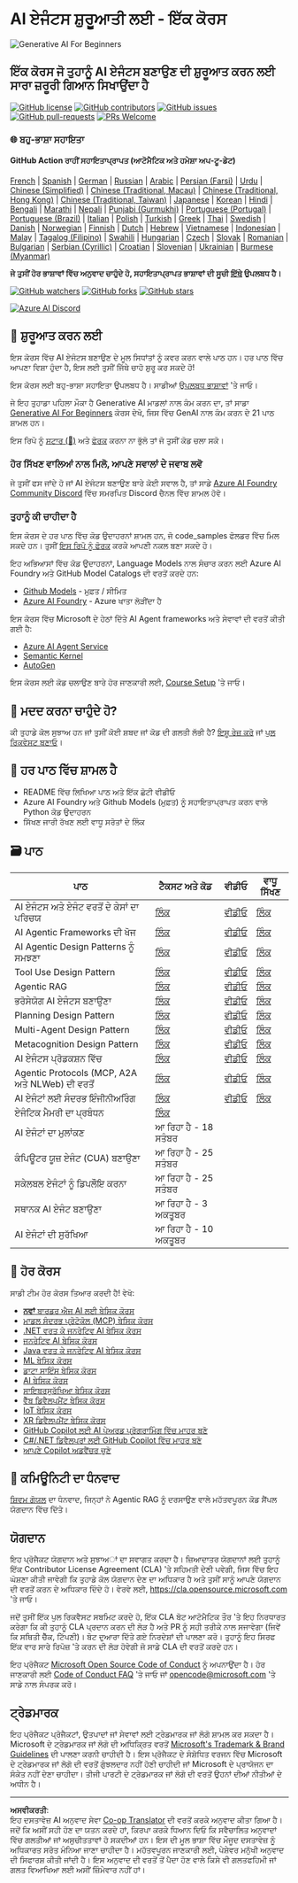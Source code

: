 <!--
CO_OP_TRANSLATOR_METADATA:
{
  "original_hash": "0c6a7a65974383f8467bb6adf3d34bc5",
  "translation_date": "2025-09-29T21:00:23+00:00",
  "source_file": "README.md",
  "language_code": "pa"
}
-->
# AI ਏਜੰਟਸ ਸ਼ੁਰੂਆਤੀ ਲਈ - ਇੱਕ ਕੋਰਸ

![Generative AI For Beginners](../../translated_images/repo-thumbnailv2.06f4a48036fde647f6ba4eb19f5651babe59bb30e972748afb349e47725d7601.pa.png)

## ਇੱਕ ਕੋਰਸ ਜੋ ਤੁਹਾਨੂੰ AI ਏਜੰਟਸ ਬਣਾਉਣ ਦੀ ਸ਼ੁਰੂਆਤ ਕਰਨ ਲਈ ਸਾਰਾ ਜ਼ਰੂਰੀ ਗਿਆਨ ਸਿਖਾਉਂਦਾ ਹੈ

[![GitHub license](https://img.shields.io/github/license/microsoft/ai-agents-for-beginners.svg)](https://github.com/microsoft/ai-agents-for-beginners/blob/master/LICENSE?WT.mc_id=academic-105485-koreyst)
[![GitHub contributors](https://img.shields.io/github/contributors/microsoft/ai-agents-for-beginners.svg)](https://GitHub.com/microsoft/ai-agents-for-beginners/graphs/contributors/?WT.mc_id=academic-105485-koreyst)
[![GitHub issues](https://img.shields.io/github/issues/microsoft/ai-agents-for-beginners.svg)](https://GitHub.com/microsoft/ai-agents-for-beginners/issues/?WT.mc_id=academic-105485-koreyst)
[![GitHub pull-requests](https://img.shields.io/github/issues-pr/microsoft/ai-agents-for-beginners.svg)](https://GitHub.com/microsoft/ai-agents-for-beginners/pulls/?WT.mc_id=academic-105485-koreyst)
[![PRs Welcome](https://img.shields.io/badge/PRs-welcome-brightgreen.svg?style=flat-square)](http://makeapullrequest.com?WT.mc_id=academic-105485-koreyst)

### 🌐 ਬਹੁ-ਭਾਸ਼ਾ ਸਹਾਇਤਾ

#### GitHub Action ਰਾਹੀਂ ਸਹਾਇਤਾਪ੍ਰਾਪਤ (ਆਟੋਮੈਟਿਕ ਅਤੇ ਹਮੇਸ਼ਾ ਅਪ-ਟੂ-ਡੇਟ)

[French](../fr/README.md) | [Spanish](../es/README.md) | [German](../de/README.md) | [Russian](../ru/README.md) | [Arabic](../ar/README.md) | [Persian (Farsi)](../fa/README.md) | [Urdu](../ur/README.md) | [Chinese (Simplified)](../zh/README.md) | [Chinese (Traditional, Macau)](../mo/README.md) | [Chinese (Traditional, Hong Kong)](../hk/README.md) | [Chinese (Traditional, Taiwan)](../tw/README.md) | [Japanese](../ja/README.md) | [Korean](../ko/README.md) | [Hindi](../hi/README.md) | [Bengali](../bn/README.md) | [Marathi](../mr/README.md) | [Nepali](../ne/README.md) | [Punjabi (Gurmukhi)](./README.md) | [Portuguese (Portugal)](../pt/README.md) | [Portuguese (Brazil)](../br/README.md) | [Italian](../it/README.md) | [Polish](../pl/README.md) | [Turkish](../tr/README.md) | [Greek](../el/README.md) | [Thai](../th/README.md) | [Swedish](../sv/README.md) | [Danish](../da/README.md) | [Norwegian](../no/README.md) | [Finnish](../fi/README.md) | [Dutch](../nl/README.md) | [Hebrew](../he/README.md) | [Vietnamese](../vi/README.md) | [Indonesian](../id/README.md) | [Malay](../ms/README.md) | [Tagalog (Filipino)](../tl/README.md) | [Swahili](../sw/README.md) | [Hungarian](../hu/README.md) | [Czech](../cs/README.md) | [Slovak](../sk/README.md) | [Romanian](../ro/README.md) | [Bulgarian](../bg/README.md) | [Serbian (Cyrillic)](../sr/README.md) | [Croatian](../hr/README.md) | [Slovenian](../sl/README.md) | [Ukrainian](../uk/README.md) | [Burmese (Myanmar)](../my/README.md)

**ਜੇ ਤੁਸੀਂ ਹੋਰ ਭਾਸ਼ਾਵਾਂ ਵਿੱਚ ਅਨੁਵਾਦ ਚਾਹੁੰਦੇ ਹੋ, ਸਹਾਇਤਾਪ੍ਰਾਪਤ ਭਾਸ਼ਾਵਾਂ ਦੀ ਸੂਚੀ [ਇੱਥੇ](https://github.com/Azure/co-op-translator/blob/main/getting_started/supported-languages.md) ਉਪਲਬਧ ਹੈ।**

[![GitHub watchers](https://img.shields.io/github/watchers/microsoft/ai-agents-for-beginners.svg?style=social&label=Watch)](https://GitHub.com/microsoft/ai-agents-for-beginners/watchers/?WT.mc_id=academic-105485-koreyst)
[![GitHub forks](https://img.shields.io/github/forks/microsoft/ai-agents-for-beginners.svg?style=social&label=Fork)](https://GitHub.com/microsoft/ai-agents-for-beginners/network/?WT.mc_id=academic-105485-koreyst)
[![GitHub stars](https://img.shields.io/github/stars/microsoft/ai-agents-for-beginners.svg?style=social&label=Star)](https://GitHub.com/microsoft/ai-agents-for-beginners/stargazers/?WT.mc_id=academic-105485-koreyst)

[![Azure AI Discord](https://dcbadge.limes.pink/api/server/kzRShWzttr)](https://discord.gg/kzRShWzttr)


## 🌱 ਸ਼ੁਰੂਆਤ ਕਰਨ ਲਈ

ਇਸ ਕੋਰਸ ਵਿੱਚ AI ਏਜੰਟਸ ਬਣਾਉਣ ਦੇ ਮੂਲ ਸਿਧਾਂਤਾਂ ਨੂੰ ਕਵਰ ਕਰਨ ਵਾਲੇ ਪਾਠ ਹਨ। ਹਰ ਪਾਠ ਵਿੱਚ ਆਪਣਾ ਵਿਸ਼ਾ ਹੁੰਦਾ ਹੈ, ਇਸ ਲਈ ਤੁਸੀਂ ਜਿੱਥੇ ਚਾਹੋ ਸ਼ੁਰੂ ਕਰ ਸਕਦੇ ਹੋ!

ਇਸ ਕੋਰਸ ਲਈ ਬਹੁ-ਭਾਸ਼ਾ ਸਹਾਇਤਾ ਉਪਲਬਧ ਹੈ। ਸਾਡੀਆਂ [ਉਪਲਬਧ ਭਾਸ਼ਾਵਾਂ](../..) 'ਤੇ ਜਾਓ।

ਜੇ ਇਹ ਤੁਹਾਡਾ ਪਹਿਲਾ ਮੌਕਾ ਹੈ Generative AI ਮਾਡਲਾਂ ਨਾਲ ਕੰਮ ਕਰਨ ਦਾ, ਤਾਂ ਸਾਡਾ [Generative AI For Beginners](https://aka.ms/genai-beginners) ਕੋਰਸ ਦੇਖੋ, ਜਿਸ ਵਿੱਚ GenAI ਨਾਲ ਕੰਮ ਕਰਨ ਦੇ 21 ਪਾਠ ਸ਼ਾਮਲ ਹਨ।

ਇਸ ਰਿਪੋ ਨੂੰ [ਸਟਾਰ (🌟)](https://docs.github.com/en/get-started/exploring-projects-on-github/saving-repositories-with-stars?WT.mc_id=academic-105485-koreyst) ਅਤੇ [ਫੋਰਕ](https://github.com/microsoft/ai-agents-for-beginners/fork) ਕਰਨਾ ਨਾ ਭੁੱਲੋ ਤਾਂ ਜੋ ਤੁਸੀਂ ਕੋਡ ਚਲਾ ਸਕੋ।

### ਹੋਰ ਸਿੱਖਣ ਵਾਲਿਆਂ ਨਾਲ ਮਿਲੋ, ਆਪਣੇ ਸਵਾਲਾਂ ਦੇ ਜਵਾਬ ਲਵੋ

ਜੇ ਤੁਸੀਂ ਫਸ ਜਾਂਦੇ ਹੋ ਜਾਂ AI ਏਜੰਟਸ ਬਣਾਉਣ ਬਾਰੇ ਕੋਈ ਸਵਾਲ ਹੈ, ਤਾਂ ਸਾਡੇ [Azure AI Foundry Community Discord](https://aka.ms/ai-agents/discord) ਵਿੱਚ ਸਮਰਪਿਤ Discord ਚੈਨਲ ਵਿੱਚ ਸ਼ਾਮਲ ਹੋਵੋ।

### ਤੁਹਾਨੂੰ ਕੀ ਚਾਹੀਦਾ ਹੈ

ਇਸ ਕੋਰਸ ਦੇ ਹਰ ਪਾਠ ਵਿੱਚ ਕੋਡ ਉਦਾਹਰਨਾਂ ਸ਼ਾਮਲ ਹਨ, ਜੋ code_samples ਫੋਲਡਰ ਵਿੱਚ ਮਿਲ ਸਕਦੇ ਹਨ। ਤੁਸੀਂ [ਇਸ ਰਿਪੋ ਨੂੰ ਫੋਰਕ](https://github.com/microsoft/ai-agents-for-beginners/fork) ਕਰਕੇ ਆਪਣੀ ਨਕਲ ਬਣਾ ਸਕਦੇ ਹੋ।

ਇਹ ਅਭਿਆਸਾਂ ਵਿੱਚ ਕੋਡ ਉਦਾਹਰਨਾਂ, Language Models ਨਾਲ ਸੰਚਾਰ ਕਰਨ ਲਈ Azure AI Foundry ਅਤੇ GitHub Model Catalogs ਦੀ ਵਰਤੋਂ ਕਰਦੇ ਹਨ:

- [Github Models](https://aka.ms/ai-agents-beginners/github-models) - ਮੁਫ਼ਤ / ਸੀਮਿਤ
- [Azure AI Foundry](https://aka.ms/ai-agents-beginners/ai-foundry) - Azure ਖਾਤਾ ਲੋੜੀਂਦਾ ਹੈ

ਇਸ ਕੋਰਸ ਵਿੱਚ Microsoft ਦੇ ਹੇਠਾਂ ਦਿੱਤੇ AI Agent frameworks ਅਤੇ ਸੇਵਾਵਾਂ ਦੀ ਵਰਤੋਂ ਕੀਤੀ ਗਈ ਹੈ:

- [Azure AI Agent Service](https://aka.ms/ai-agents-beginners/ai-agent-service)
- [Semantic Kernel](https://aka.ms/ai-agents-beginners/semantic-kernel)
- [AutoGen](https://aka.ms/ai-agents/autogen)

ਇਸ ਕੋਰਸ ਲਈ ਕੋਡ ਚਲਾਉਣ ਬਾਰੇ ਹੋਰ ਜਾਣਕਾਰੀ ਲਈ, [Course Setup](./00-course-setup/README.md) 'ਤੇ ਜਾਓ।

## 🙏 ਮਦਦ ਕਰਨਾ ਚਾਹੁੰਦੇ ਹੋ?

ਕੀ ਤੁਹਾਡੇ ਕੋਲ ਸੁਝਾਅ ਹਨ ਜਾਂ ਤੁਸੀਂ ਕੋਈ ਸ਼ਬਦ ਜਾਂ ਕੋਡ ਦੀ ਗਲਤੀ ਲੱਭੀ ਹੈ? [ਇਸ਼ੂ ਰੇਜ਼ ਕਰੋ](https://github.com/microsoft/ai-agents-for-beginners/issues?WT.mc_id=academic-105485-koreyst) ਜਾਂ [ਪੁਲ ਰਿਕਵੇਸਟ ਬਣਾਓ](https://github.com/microsoft/ai-agents-for-beginners/pulls?WT.mc_id=academic-105485-koreyst)।

## 📂 ਹਰ ਪਾਠ ਵਿੱਚ ਸ਼ਾਮਲ ਹੈ

- README ਵਿੱਚ ਲਿਖਿਆ ਪਾਠ ਅਤੇ ਇੱਕ ਛੋਟੀ ਵੀਡੀਓ
- Azure AI Foundry ਅਤੇ Github Models (ਮੁਫ਼ਤ) ਨੂੰ ਸਹਾਇਤਾਪ੍ਰਾਪਤ ਕਰਨ ਵਾਲੇ Python ਕੋਡ ਉਦਾਹਰਨ
- ਸਿੱਖਣ ਜਾਰੀ ਰੱਖਣ ਲਈ ਵਾਧੂ ਸਰੋਤਾਂ ਦੇ ਲਿੰਕ

## 🗃️ ਪਾਠ

| **ਪਾਠ**                                     | **ਟੈਕਸਟ ਅਤੇ ਕੋਡ**                                | **ਵੀਡੀਓ**                                                  | **ਵਾਧੂ ਸਿੱਖਣ**                                                                     |
|----------------------------------------------|----------------------------------------------------|------------------------------------------------------------|----------------------------------------------------------------------------------------|
| AI ਏਜੰਟਸ ਅਤੇ ਏਜੰਟ ਵਰਤੋਂ ਦੇ ਕੇਸਾਂ ਦਾ ਪਰਿਚਯ | [ਲਿੰਕ](./01-intro-to-ai-agents/README.md)          | [ਵੀਡੀਓ](https://youtu.be/3zgm60bXmQk?si=z8QygFvYQv-9WtO1)  | [ਲਿੰਕ](https://aka.ms/ai-agents-beginners/collection?WT.mc_id=academic-105485-koreyst) |
| AI Agentic Frameworks ਦੀ ਖੋਜ                | [ਲਿੰਕ](./02-explore-agentic-frameworks/README.md)  | [ਵੀਡੀਓ](https://youtu.be/ODwF-EZo_O8?si=Vawth4hzVaHv-u0H)  | [ਲਿੰਕ](https://aka.ms/ai-agents-beginners/collection?WT.mc_id=academic-105485-koreyst) |
| AI Agentic Design Patterns ਨੂੰ ਸਮਝਣਾ        | [ਲਿੰਕ](./03-agentic-design-patterns/README.md)     | [ਵੀਡੀਓ](https://youtu.be/m9lM8qqoOEA?si=BIzHwzstTPL8o9GF)  | [ਲਿੰਕ](https://aka.ms/ai-agents-beginners/collection?WT.mc_id=academic-105485-koreyst) |
| Tool Use Design Pattern                     | [ਲਿੰਕ](./04-tool-use/README.md)                    | [ਵੀਡੀਓ](https://youtu.be/vieRiPRx-gI?si=2z6O2Xu2cu_Jz46N)  | [ਲਿੰਕ](https://aka.ms/ai-agents-beginners/collection?WT.mc_id=academic-105485-koreyst) |
| Agentic RAG                                 | [ਲਿੰਕ](./05-agentic-rag/README.md)                 | [ਵੀਡੀਓ](https://youtu.be/WcjAARvdL7I?si=gKPWsQpKiIlDH9A3)  | [ਲਿੰਕ](https://aka.ms/ai-agents-beginners/collection?WT.mc_id=academic-105485-koreyst) |
| ਭਰੋਸੇਯੋਗ AI ਏਜੰਟਸ ਬਣਾਉਣਾ                  | [ਲਿੰਕ](./06-building-trustworthy-agents/README.md) | [ਵੀਡੀਓ](https://youtu.be/iZKkMEGBCUQ?si=jZjpiMnGFOE9L8OK ) | [ਲਿੰਕ](https://aka.ms/ai-agents-beginners/collection?WT.mc_id=academic-105485-koreyst) |
| Planning Design Pattern                     | [ਲਿੰਕ](./07-planning-design/README.md)             | [ਵੀਡੀਓ](https://youtu.be/kPfJ2BrBCMY?si=6SC_iv_E5-mzucnC)  | [ਲਿੰਕ](https://aka.ms/ai-agents-beginners/collection?WT.mc_id=academic-105485-koreyst) |
| Multi-Agent Design Pattern                  | [ਲਿੰਕ](./08-multi-agent/README.md)                 | [ਵੀਡੀਓ](https://youtu.be/V6HpE9hZEx0?si=rMgDhEu7wXo2uo6g)  | [ਲਿੰਕ](https://aka.ms/ai-agents-beginners/collection?WT.mc_id=academic-105485-koreyst) |
| Metacognition Design Pattern                | [ਲਿੰਕ](./09-metacognition/README.md)               | [ਵੀਡੀਓ](https://youtu.be/His9R6gw6Ec?si=8gck6vvdSNCt6OcF)  | [ਲਿੰਕ](https://aka.ms/ai-agents-beginners/collection?WT.mc_id=academic-105485-koreyst) |
| AI ਏਜੰਟਸ ਪ੍ਰੋਡਕਸ਼ਨ ਵਿੱਚ                     | [ਲਿੰਕ](./10-ai-agents-production/README.md)        | [ਵੀਡੀਓ](https://youtu.be/l4TP6IyJxmQ?si=31dnhexRo6yLRJDl)  | [ਲਿੰਕ](https://aka.ms/ai-agents-beginners/collection?WT.mc_id=academic-105485-koreyst) |
| Agentic Protocols (MCP, A2A ਅਤੇ NLWeb) ਦੀ ਵਰਤੋਂ | [ਲਿੰਕ](./11-agentic-protocols/README.md)           | [ਵੀਡੀਓ](https://youtu.be/X-Dh9R3Opn8)                                 | [ਲਿੰਕ](https://aka.ms/ai-agents-beginners/collection?WT.mc_id=academic-105485-koreyst) |
| AI ਏਜੰਟਾਂ ਲਈ ਸੰਦਰਭ ਇੰਜੀਨੀਅਰਿੰਗ            | [ਲਿੰਕ](./12-context-engineering/README.md)         | [ਵੀਡੀਓ](https://youtu.be/F5zqRV7gEag)                                 | [ਲਿੰਕ](https://aka.ms/ai-agents-beginners/collection?WT.mc_id=academic-105485-koreyst) |
| ਏਜੰਟਿਕ ਮੈਮਰੀ ਦਾ ਪ੍ਰਬੰਧਨ                      | [ਲਿੰਕ](./13-agent-memory/README.md)     |                                                            |                                                                                        |
| AI ਏਜੰਟਾਂ ਦਾ ਮੁਲਾਂਕਣ                         | ਆ ਰਿਹਾ ਹੈ - 18 ਸਤੰਬਰ                            |                                                            |                                                                                        |
| ਕੰਪਿਊਟਰ ਯੂਜ਼ ਏਜੰਟ (CUA) ਬਣਾਉਣਾ           | ਆ ਰਿਹਾ ਹੈ - 25 ਸਤੰਬਰ                            |                                                            |                                                                                        |
| ਸਕੇਲਬਲ ਏਜੰਟਾਂ ਨੂੰ ਡਿਪਲੌਇ ਕਰਨਾ                    | ਆ ਰਿਹਾ ਹੈ - 25 ਸਤੰਬਰ                            |                                                            |                                                                                        |
| ਸਥਾਨਕ AI ਏਜੰਟ ਬਣਾਉਣਾ                     | ਆ ਰਿਹਾ ਹੈ - 3 ਅਕਤੂਬਰ                               |                                                            |                                                                                        |
| AI ਏਜੰਟਾਂ ਦੀ ਸੁਰੱਖਿਆ                           | ਆ ਰਿਹਾ ਹੈ - 10 ਅਕਤੂਬਰ                               |                                                            |                                                                                        |

## 🎒 ਹੋਰ ਕੋਰਸ

ਸਾਡੀ ਟੀਮ ਹੋਰ ਕੋਰਸ ਤਿਆਰ ਕਰਦੀ ਹੈ! ਵੇਖੋ:

- [**ਨਵਾਂ** ਬਾਰਡਰ ਐਜ AI ਲਈ ਬੇਸਿਕ ਕੋਰਸ](https://github.com/microsoft/edgeai-for-beginners?WT.mc_id=academic-105485-koreyst)
- [ਮਾਡਲ ਸੰਦਰਭ ਪ੍ਰੋਟੋਕੋਲ (MCP) ਬੇਸਿਕ ਕੋਰਸ](https://github.com/microsoft/mcp-for-beginners?WT.mc_id=academic-105485-koreyst)
- [.NET ਵਰਤ ਕੇ ਜਨਰੇਟਿਵ AI ਬੇਸਿਕ ਕੋਰਸ](https://github.com/microsoft/Generative-AI-for-beginners-dotnet?WT.mc_id=academic-105485-koreyst)
- [ਜਨਰੇਟਿਵ AI ਬੇਸਿਕ ਕੋਰਸ](https://github.com/microsoft/generative-ai-for-beginners?WT.mc_id=academic-105485-koreyst)
- [Java ਵਰਤ ਕੇ ਜਨਰੇਟਿਵ AI ਬੇਸਿਕ ਕੋਰਸ](https://github.com/microsoft/generative-ai-for-beginners-java?WT.mc_id=academic-105485-koreyst)
- [ML ਬੇਸਿਕ ਕੋਰਸ](https://aka.ms/ml-beginners?WT.mc_id=academic-105485-koreyst)
- [ਡਾਟਾ ਸਾਇੰਸ ਬੇਸਿਕ ਕੋਰਸ](https://aka.ms/datascience-beginners?WT.mc_id=academic-105485-koreyst)
- [AI ਬੇਸਿਕ ਕੋਰਸ](https://aka.ms/ai-beginners?WT.mc_id=academic-105485-koreyst)
- [ਸਾਇਬਰਸੁਰੱਖਿਆ ਬੇਸਿਕ ਕੋਰਸ](https://github.com/microsoft/Security-101??WT.mc_id=academic-96948-sayoung)
- [ਵੈੱਬ ਡਿਵੈਲਪਮੈਂਟ ਬੇਸਿਕ ਕੋਰਸ](https://aka.ms/webdev-beginners?WT.mc_id=academic-105485-koreyst)
- [IoT ਬੇਸਿਕ ਕੋਰਸ](https://aka.ms/iot-beginners?WT.mc_id=academic-105485-koreyst)
- [XR ਡਿਵੈਲਪਮੈਂਟ ਬੇਸਿਕ ਕੋਰਸ](https://github.com/microsoft/xr-development-for-beginners?WT.mc_id=academic-105485-koreyst)
- [GitHub Copilot ਲਈ AI ਪੇਅਰਡ ਪ੍ਰੋਗਰਾਮਿੰਗ ਵਿੱਚ ਮਾਹਰ ਬਣੋ](https://aka.ms/GitHubCopilotAI?WT.mc_id=academic-105485-koreyst)
- [C#/.NET ਡਿਵੈਲਪਰਾਂ ਲਈ GitHub Copilot ਵਿੱਚ ਮਾਹਰ ਬਣੋ](https://github.com/microsoft/mastering-github-copilot-for-dotnet-csharp-developers?WT.mc_id=academic-105485-koreyst)
- [ਆਪਣੇ Copilot ਅਡਵੈਂਚਰ ਚੁਣੋ](https://github.com/microsoft/CopilotAdventures?WT.mc_id=academic-105485-koreyst)

## 🌟 ਕਮਿਊਨਿਟੀ ਦਾ ਧੰਨਵਾਦ

[ਸ਼ਿਵਮ ਗੋਯਲ](https://www.linkedin.com/in/shivam2003/) ਦਾ ਧੰਨਵਾਦ, ਜਿਨ੍ਹਾਂ ਨੇ Agentic RAG ਨੂੰ ਦਰਸਾਉਣ ਵਾਲੇ ਮਹੱਤਵਪੂਰਨ ਕੋਡ ਸੈਂਪਲ ਯੋਗਦਾਨ ਵਿੱਚ ਦਿੱਤੇ। 

## ਯੋਗਦਾਨ

ਇਹ ਪ੍ਰੋਜੈਕਟ ਯੋਗਦਾਨ ਅਤੇ ਸੁਝਾਅਾਂ ਦਾ ਸਵਾਗਤ ਕਰਦਾ ਹੈ। ਜ਼ਿਆਦਾਤਰ ਯੋਗਦਾਨਾਂ ਲਈ ਤੁਹਾਨੂੰ ਇੱਕ Contributor License Agreement (CLA) 'ਤੇ ਸਹਿਮਤੀ ਦੇਣੀ ਪਵੇਗੀ, ਜਿਸ ਵਿੱਚ ਇਹ ਘੋਸ਼ਣਾ ਕੀਤੀ ਜਾਵੇਗੀ ਕਿ ਤੁਹਾਡੇ ਕੋਲ ਯੋਗਦਾਨ ਦੇਣ ਦਾ ਅਧਿਕਾਰ ਹੈ ਅਤੇ ਤੁਸੀਂ ਸਾਨੂੰ ਆਪਣੇ ਯੋਗਦਾਨ ਦੀ ਵਰਤੋਂ ਕਰਨ ਦੇ ਅਧਿਕਾਰ ਦਿੰਦੇ ਹੋ। ਵੇਰਵੇ ਲਈ, <https://cla.opensource.microsoft.com> 'ਤੇ ਜਾਓ।

ਜਦੋਂ ਤੁਸੀਂ ਇੱਕ ਪੁਲ ਰਿਕਵੈਸਟ ਸਬਮਿਟ ਕਰਦੇ ਹੋ, ਇੱਕ CLA ਬੋਟ ਆਟੋਮੈਟਿਕ ਤੌਰ 'ਤੇ ਇਹ ਨਿਰਧਾਰਤ ਕਰੇਗਾ ਕਿ ਕੀ ਤੁਹਾਨੂੰ CLA ਪ੍ਰਦਾਨ ਕਰਨ ਦੀ ਲੋੜ ਹੈ ਅਤੇ PR ਨੂੰ ਸਹੀ ਤਰੀਕੇ ਨਾਲ ਸਜਾਵੇਗਾ (ਜਿਵੇਂ ਕਿ ਸਥਿਤੀ ਚੈੱਕ, ਟਿੱਪਣੀ)। ਬੋਟ ਦੁਆਰਾ ਦਿੱਤੇ ਗਏ ਨਿਰਦੇਸ਼ਾਂ ਦੀ ਪਾਲਣਾ ਕਰੋ। ਤੁਹਾਨੂੰ ਇਹ ਸਿਰਫ ਇੱਕ ਵਾਰ ਸਾਰੇ ਰਿਪੋਜ਼ 'ਤੇ ਕਰਨ ਦੀ ਲੋੜ ਹੋਵੇਗੀ ਜੋ ਸਾਡੇ CLA ਦੀ ਵਰਤੋਂ ਕਰਦੇ ਹਨ।

ਇਹ ਪ੍ਰੋਜੈਕਟ [Microsoft Open Source Code of Conduct](https://opensource.microsoft.com/codeofconduct/) ਨੂੰ ਅਪਨਾਉਂਦਾ ਹੈ। ਹੋਰ ਜਾਣਕਾਰੀ ਲਈ [Code of Conduct FAQ](https://opensource.microsoft.com/codeofconduct/faq/) 'ਤੇ ਜਾਓ ਜਾਂ [opencode@microsoft.com](mailto:opencode@microsoft.com) 'ਤੇ ਸਾਡੇ ਨਾਲ ਸੰਪਰਕ ਕਰੋ।

## ਟ੍ਰੇਡਮਾਰਕ

ਇਹ ਪ੍ਰੋਜੈਕਟ ਪ੍ਰੋਜੈਕਟਾਂ, ਉਤਪਾਦਾਂ ਜਾਂ ਸੇਵਾਵਾਂ ਲਈ ਟ੍ਰੇਡਮਾਰਕ ਜਾਂ ਲੋਗੋ ਸ਼ਾਮਲ ਕਰ ਸਕਦਾ ਹੈ। Microsoft ਦੇ ਟ੍ਰੇਡਮਾਰਕ ਜਾਂ ਲੋਗੋ ਦੀ ਅਧਿਕ੍ਰਿਤ ਵਰਤੋਂ [Microsoft's Trademark & Brand Guidelines](https://www.microsoft.com/legal/intellectualproperty/trademarks/usage/general) ਦੀ ਪਾਲਣਾ ਕਰਨੀ ਚਾਹੀਦੀ ਹੈ। ਇਸ ਪ੍ਰੋਜੈਕਟ ਦੇ ਸੰਸ਼ੋਧਿਤ ਵਰਜਨ ਵਿੱਚ Microsoft ਦੇ ਟ੍ਰੇਡਮਾਰਕ ਜਾਂ ਲੋਗੋ ਦੀ ਵਰਤੋਂ ਗੁੰਝਲਦਾਰ ਨਹੀਂ ਹੋਣੀ ਚਾਹੀਦੀ ਜਾਂ Microsoft ਦੇ ਪ੍ਰਾਯੋਜਨ ਦਾ ਸੰਕੇਤ ਨਹੀਂ ਦੇਣਾ ਚਾਹੀਦਾ। ਤੀਜੀ ਪਾਰਟੀ ਦੇ ਟ੍ਰੇਡਮਾਰਕ ਜਾਂ ਲੋਗੋ ਦੀ ਵਰਤੋਂ ਉਹਨਾਂ ਦੀਆਂ ਨੀਤੀਆਂ ਦੇ ਅਧੀਨ ਹੈ।

---

**ਅਸਵੀਕਰਤੀ**:  
ਇਹ ਦਸਤਾਵੇਜ਼ AI ਅਨੁਵਾਦ ਸੇਵਾ [Co-op Translator](https://github.com/Azure/co-op-translator) ਦੀ ਵਰਤੋਂ ਕਰਕੇ ਅਨੁਵਾਦ ਕੀਤਾ ਗਿਆ ਹੈ। ਜਦੋਂ ਕਿ ਅਸੀਂ ਸਹੀ ਹੋਣ ਦਾ ਯਤਨ ਕਰਦੇ ਹਾਂ, ਕਿਰਪਾ ਕਰਕੇ ਧਿਆਨ ਦਿਓ ਕਿ ਸਵੈਚਾਲਿਤ ਅਨੁਵਾਦਾਂ ਵਿੱਚ ਗਲਤੀਆਂ ਜਾਂ ਅਸੁਚੀਤਤਾਵਾਂ ਹੋ ਸਕਦੀਆਂ ਹਨ। ਇਸ ਦੀ ਮੂਲ ਭਾਸ਼ਾ ਵਿੱਚ ਮੌਜੂਦ ਦਸਤਾਵੇਜ਼ ਨੂੰ ਅਧਿਕਾਰਤ ਸਰੋਤ ਮੰਨਿਆ ਜਾਣਾ ਚਾਹੀਦਾ ਹੈ। ਮਹੱਤਵਪੂਰਨ ਜਾਣਕਾਰੀ ਲਈ, ਪੇਸ਼ੇਵਰ ਮਨੁੱਖੀ ਅਨੁਵਾਦ ਦੀ ਸਿਫਾਰਸ਼ ਕੀਤੀ ਜਾਂਦੀ ਹੈ। ਇਸ ਅਨੁਵਾਦ ਦੀ ਵਰਤੋਂ ਤੋਂ ਪੈਦਾ ਹੋਣ ਵਾਲੇ ਕਿਸੇ ਵੀ ਗਲਤਫਹਿਮੀ ਜਾਂ ਗਲਤ ਵਿਆਖਿਆ ਲਈ ਅਸੀਂ ਜ਼ਿੰਮੇਵਾਰ ਨਹੀਂ ਹਾਂ।